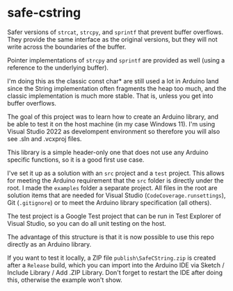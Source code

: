 # safe-cstring

Safer versions of `strcat`, `strcpy`, and `sprintf` that prevent buffer overflows. They provide the same interface as the 
original versions, but they will not write across the boundaries of the buffer.

Pointer implementations of `strcpy` and `sprintf` are provided as well (using a reference to the underlying buffer).

I'm doing this as the classic const char* are still used a lot in Arduino land since the String implementation often fragments
the heap too much, and the classic implementation is much more stable. That is, unless you get into buffer overflows.

The goal of this project was to learn how to create an Arduino library, and be able to test it on the host machine 
(in my case Windows 11). I'm using Visual Studio 2022 as develompent environment so therefore you will also see
.sln and .vcxproj files.

This library is a simple header-only one that does not use any Arduino specific functions, so it is a good first use case.

I've set it up as a solution with an `src` project and a `test` project. This allows for meeting the Arduino requirement that 
the `src` folder is directly under the root. I made the `examples` folder a separate project. 
All files in the root are solution items that are needed for Visual Studio (`CodeCoverage.runsettings`), Git (`.gitignore`) or 
to meet the Arduino library specification (all others).

The test project is a Google Test project that can be run in Test Explorer of Visual Studio, 
so you can do all unit testing on the host.

The advantage of this structure is that it is now possible to use this repo directly as an Arduino library.

If you want to test it locally, a ZIP file `publish\SafeCString.zip` is created after a `Release` build, which you can import into 
the Arduino IDE via Sketch / Include Library / Add .ZIP Library. Don't forget to restart the IDE after doing this, otherwise the example won't show.

